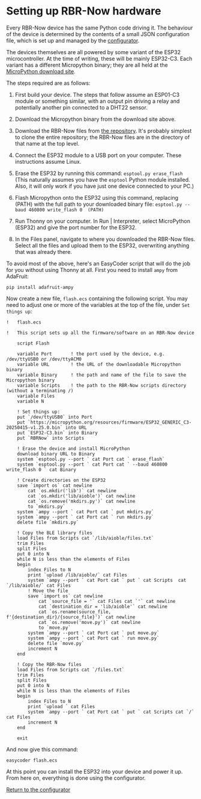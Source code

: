 # Setting up RBR-Now hardware #

Every RBR-Now device has the same Python code driving it. The behaviour of the device is determined by the contents of a small JSON configuration file, which is set up and managed by the [configurator](configurator.md).

The devices themselves are all powered by some variant of the ESP32 microcontroller. At the time of writing, these will be mainly ESP32-C3. Each variant has a different Micropython binary; they are all held  at the [MicroPython download site](https://micropython.org/download/).

The steps required are as follows:

1. First build your device. The steps that follow assume an ESP01-C3 module or something similar, with an output pin driving a relay and potentially another pin connected to a DHT22 sensor.

1. Download the Micropython binary from the download site above.

1. Download the RBR-Now files from [the repository](https://github.com/easycoder/rbr). It's probably simplest to clone the entire repository; the RBR-Now files are in the directory of that name at the top level.

1. Connect the ESP32 module to a USB port on your computer. These instructions assume Linux.

1. Erase the ESP32 by running this command:
`esptool.py erase_flash`
(This naturally assumes you have the `esptool` Python module installed. Also, it will only work if you have just one device connected to your PC.)

1. Flash Micropython onto the ESP32 using this command, replacing (PATH) with the full path to your downloaded binary file:
`esptool.py --baud 460800 write_flash 0  (PATH)`

1. Run Thonny on your computer. In Run | Interpreter, select MicroPython (ESP32) and give the port number for the ESP32.

1. In the Files panel, navigate to where you downloaded the RBR-Now files. Select all the files
 and upload them to the ESP32, overwriting anything that was already there.

To avoid most of the above, here's an EasyCoder script that will do the job for you without using Thonny at all. First you need to install `ampy` from AdaFruit:

```
pip install adafruit-ampy
```

Now create a new file, `flash.ecs` containing the following script. You may need to adjust one or more of the variables at the top of the file, under `Set things up`:

```
!   flash.ecs

!   This script sets up all the firmware/software on an RBR-Now device

    script Flash

    variable Port       ! the port used by the device, e.g. /dev/ttyUSB0 or /dev/ttyACM0
    variable URL        ! the URL of the downloadable Micropython binary
    variable Binary     ! the path and name of the file to save the Micropython binary
    variable Scripts    ! the path to the RBR-Now scripts directory (without a terminating /)
    variable Files
    variable N

    ! Set things up:
    put `/dev/ttyUSB0` into Port
    put `https://micropython.org/resources/firmware/ESP32_GENERIC_C3-20250415-v1.25.0.bin` into URL
    put `ESP32-C3.bin` into Binary
    put `RBRNow` into Scripts

    ! Erase the device and install MicroPython
    download binary URL to Binary
    system `esptool.py --port ` cat Port cat ` erase_flash`
    system `esptool.py --port ` cat Port cat ` --baud 460800 write_flash 0 ` cat Binary

    ! Create directories on the ESP32
    save `import os` cat newline
        cat `os.mkdir('lib')` cat newline
        cat `os.mkdir('lib/aioble')` cat newline
        cat `os.remove('mkdirs.py')` cat newline
        to `mkdirs.py`
    system `ampy --port ` cat Port cat ` put mkdirs.py`
    system `ampy --port ` cat Port cat ` run mkdirs.py`
    delete file `mkdirs.py`

    ! Copy the BLE library files
    load Files from Scripts cat `/lib/aioble/files.txt`
    trim Files
    split Files
    put 0 into N
    while N is less than the elements of Files
    begin
        index Files to N
        print `upload /lib/aioble/` cat Files
        system `ampy --port ` cat Port cat ` put ` cat Scripts  cat `/lib/aioble/` cat Files
        ! Move the file
        save `import os` cat newline
            cat `source_file = '` cat Files cat `'` cat newline
            cat `destination_dir = 'lib/aioble'` cat newline
            cat `os.rename(source_file, f'{destination_dir}/{source_file}')` cat newline
            cat `os.remove('move.py')` cat newline
            to `move.py`
        system `ampy --port ` cat Port cat ` put move.py`
        system `ampy --port ` cat Port cat ` run move.py`
        delete file `move.py`
        increment N
    end

    ! Copy the RBR-Now files
    load Files from Scripts cat `/files.txt`
    trim Files
    split Files
    put 0 into N
    while N is less than the elements of Files
    begin
        index Files to N
        print `upload ` cat Files
        system `ampy --port ` cat Port cat ` put ` cat Scripts cat `/` cat Files
        increment N
    end

    exit
```

And now give this command:

```
easycoder flash.ecs
```
 
At this point you can install the ESP32 into your device and power it up. From here on, everything is done using the configurator.
 
[Return to the configurator](configurator.md)

